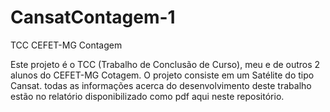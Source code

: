 # CansatContagem-1
TCC CEFET-MG Contagem

  Este projeto é o TCC (Trabalho de Conclusão de Curso), meu e de outros 2 alunos do CEFET-MG Cotagem. O projeto consiste em um Satélite do tipo Cansat. todas as informações acerca do desenvolvimento deste trabalho estão no relatório disponibilizado como pdf aqui neste repositório.
